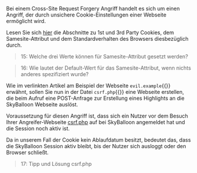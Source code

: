 Bei einem Cross-Site Request Forgery Angriff handelt es sich um einen Angriff, 
der durch unsichere Cookie-Einstellungen einer Webseite ermöglicht wird.

Lesen Sie sich [hier]({{https://web.dev/i18n/de/samesite-cookies-explained/#was-sind-erstanbieter-und-drittanbieter-cookies}})
die Abschnitte zu 1st und 3rd Party Cookies, dem Samesite-Attribut und dem Standardverhalten des Browsers diesbezüglich durch.

>15: Welche drei Werte können für Samesite-Attribut gesetzt werden? 

>16: Wie lautet der Default-Wert für das Samesite-Attribut, wenn nichts anderes spezifiziert wurde?

Wie im verlinkten Artikel am Beispiel der Webseite `evil.example`{{}} erwähnt, sollen Sie nun in der Datei `csrf.php`{{}}
eine Webseite erstellen, die beim Aufruf eine POST-Anfrage zur Erstellung eines Highlights an die SkyBalloon Webseite auslöst.

Voraussetzung für diesen Angriff ist, dass sich ein Nutzer vor dem Besuch Ihrer Angreifer-Webseite 
[csrf.php]({{TRAFFIC_HOST1_82}}/xss-iframe.php)
auf bei SkyBalloon angemeldet hat und die Session noch aktiv ist.

Da in unserem Fall der Cookie kein Ablaufdatum besitzt, bedeutet das, dass die SkyBalloon Session aktiv bleibt, 
bis der Nutzer sich ausloggt oder den Browser schließt.

>17: Tipp und Lösung csrf.php